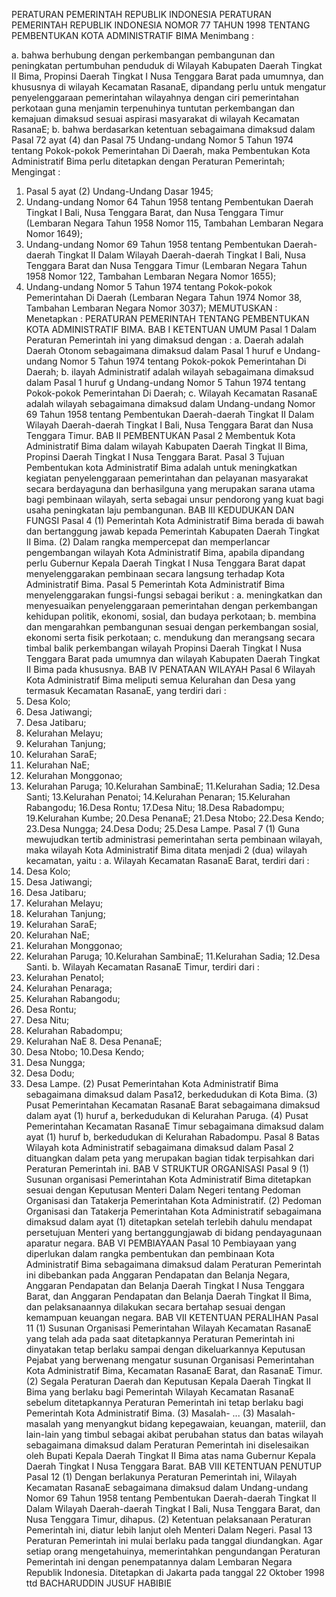  PERATURAN PEMERINTAH REPUBLIK INDONESIA PERATURAN PEMERINTAH REPUBLIK INDONESIA NOMOR 77 TAHUN 1998 TENTANG PEMBENTUKAN KOTA ADMINISTRATIF BIMA
Menimbang :

a. bahwa berhubung dengan perkembangan pembangunan dan peningkatan pertumbuhan penduduk di Wilayah Kabupaten Daerah Tingkat II Bima, Propinsi Daerah Tingkat I Nusa Tenggara Barat pada umumnya, dan khususnya di wilayah Kecamatan RasanaE, dipandang perlu untuk mengatur penyelenggaraan pemerintahan wilayahnya dengan ciri pemerintahan perkotaan guna menjamin terpenuhinya tuntutan perkembangan dan kemajuan dimaksud sesuai aspirasi masyarakat di wilayah Kecamatan RasanaE;
b. bahwa berdasarkan ketentuan sebagaimana dimaksud dalam Pasal 72 ayat (4) dan Pasal 75 Undang-undang Nomor 5 Tahun 1974 tentang Pokok-pokok Pemerintahan Di Daerah, maka Pembentukan Kota Administratif Bima perlu ditetapkan dengan Peraturan Pemerintah;
Mengingat :

1. Pasal 5 ayat (2) Undang-Undang Dasar 1945;
2. Undang-undang Nomor 64 Tahun 1958 tentang Pembentukan Daerah Tingkat I Bali, Nusa Tenggara Barat, dan Nusa Tenggara Timur (Lembaran Negara Tahun 1958 Nomor 115, Tambahan Lembaran Negara Nomor 1649);
3. Undang-undang Nomor 69 Tahun 1958 tentang Pembentukan Daerah-daerah Tingkat II Dalam Wilayah Daerah-daerah Tingkat I Bali, Nusa Tenggara Barat dan Nusa Tenggara Timur (Lembaran Negara Tahun 1958 Nomor 122, Tambahan Lembaran Negara Nomor 1655);
4. Undang-undang Nomor 5 Tahun 1974 tentang Pokok-pokok Pemerintahan Di Daerah (Lembaran Negara Tahun 1974 Nomor 38, Tambahan Lembaran Negara Nomor 3037);
MEMUTUSKAN :
 Menetapkan : PERATURAN PEMERINTAH TENTANG PEMBENTUKAN KOTA ADMINISTRATIF BIMA.
BAB I KETENTUAN UMUM
Pasal 1
Dalam Peraturan Pemerintah ini yang dimaksud dengan :
a. Daerah adalah Daerah Otonom sebagaimana dimaksud dalam Pasal 1 huruf e Undang-undang Nomor 5 Tahun 1974 tentang Pokok-pokok Pemerintahan Di Daerah;
b. ilayah Administratif adalah wilayah sebagaimana dimaksud dalam Pasal 1 huruf g Undang-undang Nomor 5 Tahun 1974 tentang Pokok-pokok Pemerintahan Di Daerah;
c. Wilayah Kecamatan RasanaE adalah wilayah sebagaimana dimaksud dalam Undang-undang Nomor 69 Tahun 1958 tentang Pembentukan Daerah-daerah Tingkat II Dalam Wilayah Daerah-daerah Tingkat I Bali, Nusa Tenggara Barat dan Nusa Tenggara Timur.
BAB II PEMBENTUKAN
Pasal 2
Membentuk Kota Administratif Bima dalam wilayah Kabupaten Daerah Tingkat II Bima, Propinsi Daerah Tingkat I Nusa Tenggara Barat.
Pasal 3
Tujuan Pembentukan kota Administratif Bima adalah untuk meningkatkan kegiatan penyelenggaraan pemerintahan dan pelayanan masyarakat secara berdayaguna dan berhasilguna yang merupakan sarana utama bagi pembinaan wilayah, serta sebagai unsur pendorong yang kuat bagi usaha peningkatan laju pembangunan.
BAB III KEDUDUKAN DAN FUNGSI
Pasal 4
(1) Pemerintah Kota Administratif Bima berada di bawah dan bertanggung jawab kepada Pemerintah Kabupaten Daerah Tingkat II Bima.
(2) Dalam rangka mempercepat dan memperlancar pengembangan wilayah Kota Administratif Bima, apabila dipandang perlu Gubernur Kepala Daerah Tingkat I Nusa Tenggara Barat dapat menyelenggarakan pembinaan secara langsung terhadap Kota Administratif Bima.
Pasal 5
Pemerintah Kota Administratif Bima menyelenggarakan fungsi-fungsi sebagai berikut :
a. meningkatkan dan menyesuaikan penyelenggaraan pemerintahan dengan perkembangan kehidupan politik, ekonomi, sosial, dan budaya perkotaan;
b. membina dan mengarahkan pembangunan sesuai dengan perkembangan sosial, ekonomi serta fisik perkotaan;
c. mendukung dan merangsang secara timbal balik perkembangan wilayah Propinsi Daerah Tingkat I Nusa Tenggara Barat pada umumnya dan wilayah Kabupaten Daerah Tingkat II Bima pada khususnya.
BAB IV PENATAAN WILAYAH
Pasal 6
Wilayah Kota Administratif Bima meliputi semua Kelurahan dan Desa yang termasuk Kecamatan RasanaE, yang terdiri dari :
1. Desa Kolo;
2. Desa Jatiwangi;
3. Desa Jatibaru;
4. Kelurahan Melayu;
5. Kelurahan Tanjung;
6. Kelurahan SaraE;
7. Kelurahan NaE;
8. Kelurahan Monggonao;
9. Kelurahan Paruga;
10.Kelurahan SambinaE;
11.Kelurahan Sadia;
12.Desa Santi;
13.Kelurahan Penatoi;
14.Kelurahan Penaran;
15.Kelurahan Rabangodu;
16.Desa Rontu;
17.Desa Nitu;
18.Desa Rabadompu;
19.Kelurahan Kumbe;
20.Desa PenanaE;
21.Desa Ntobo;
22.Desa Kendo;
23.Desa Nungga;
24.Desa Dodu;
25.Desa Lampe.
Pasal 7
(1) Guna mewujudkan tertib administrasi pemerintahan serta pembinaan wilayah, maka wilayah Kota Administratif Bima ditata menjadi 2 (dua) wilayah kecamatan, yaitu :
a. Wilayah Kecamatan RasanaE Barat, terdiri dari :
1. Desa Kolo;
2. Desa Jatiwangi;
3. Desa Jatibaru;
4. Kelurahan Melayu;
5. Kelurahan Tanjung;
6. Kelurahan SaraE;
7. Kelurahan NaE;
8. Kelurahan Monggonao;
9. Kelurahan Paruga;
10.Kelurahan SambinaE;
11.Kelurahan Sadia;
12.Desa Santi.
b. Wilayah Kecamatan RasanaE Timur, terdiri dari :
1. Kelurahan PenatoI;
2. Kelurahan Penaraga;
3. Kelurahan Rabangodu;
4. Desa Rontu;
5. Desa Nitu;
6. Kelurahan Rabadompu;
7. Kelurahan NaE 8. Desa PenanaE;
9. Desa Ntobo;
10.Desa Kendo;
11. Desa Nungga;
12. Desa Dodu;
13. Desa Lampe.
(2) Pusat Pemerintahan Kota Administratif Bima sebagaimana dimaksud dalam Pasa12, berkedudukan di Kota Bima.
(3) Pusat Pemerintahan Kecamatan RasanaE Barat sebagaimana dimaksud dalam ayat (1) huruf a, berkedudukan di Kelurahan Paruga.
(4) Pusat Pemerintahan Kecamatan RasanaE Timur sebagaimana dimaksud dalam ayat (1) huruf b, berkedudukan di Kelurahan Rabadompu.
Pasal 8
Batas Wilayah kota Administratif sebagaimana dimaksud dalam Pasal 2 dituangkan dalam peta yang merupakan bagian tidak terpisahkan dari Peraturan Pemerintah ini.
BAB V STRUKTUR ORGANISASI
Pasal 9
(1) Susunan organisasi Pemerintahan Kota Administratif Bima ditetapkan sesuai dengan Keputusan Menteri Dalam Negeri tentang Pedoman Organisasi dan Tatakerja Pemerintahan Kota Administratif.
(2) Pedoman Organisasi dan Tatakerja Pemerintahan Kota Administratif sebagaimana dimaksud dalam ayat (1) ditetapkan setelah terlebih dahulu mendapat persetujuan Menteri yang bertanggungjawab di bidang pendayagunaan aparatur negara.
BAB VI PEMBIAYAAN
Pasal 10
Pembiayaan yang diperlukan dalam rangka pembentukan dan pembinaan Kota Administratif Bima sebagaimana dimaksud dalam Peraturan Pemerintah ini dibebankan pada Anggaran Pendapatan dan Belanja Negara, Anggaran Pendapatan dan Belanja Daerah Tingkat I Nusa Tenggara Barat, dan Anggaran Pendapatan dan Belanja Daerah Tingkat II Bima, dan pelaksanaannya dilakukan secara bertahap sesuai dengan kemampuan keuangan negara.
BAB VII KETENTUAN PERALIHAN
Pasal 11
(1) Susunan Organisasi Pemerintahan Wilayah Kecamatan RasanaE yang telah ada pada saat ditetapkannya Peraturan Pemerintah ini dinyatakan tetap berlaku sampai dengan dikeluarkannya Keputusan Pejabat yang berwenang mengatur susunan Organisasi Pemerintahan Kota Administratif Bima, Kecamatan RasanaE Barat, dan RasanaE Timur.
(2) Segala Peraturan Daerah dan Keputusan Kepala Daerah Tingkat II Bima yang berlaku bagi Pemerintah Wilayah Kecamatan RasanaE sebelum ditetapkannya Peraturan Pemerintah ini tetap berlaku bagi Pemerintah Kota Administratif Bima.
(3) Masalah- ...
(3) Masalah-masalah yang menyangkut bidang kepegawaian, keuangan, materiil, dan lain-lain yang timbul sebagai akibat perubahan status dan batas wilayah sebagaimana dimaksud dalam Peraturan Pemerintah ini diselesaikan oleh Bupati Kepala Daerah Tingkat II Bima atas nama Gubernur Kepala Daerah Tingkat I Nusa Tenggara Barat.
BAB VIII KETENTUAN PENUTUP
Pasal 12
(1) Dengan berlakunya Peraturan Pemerintah ini, Wilayah Kecamatan RasanaE sebagaimana dimaksud dalam Undang-undang Nomor 69 Tahun 1958 tentang Pembentukan Daerah-daerah Tingkat II Dalam Wilayah Daerah-daerah Tingkat I Bali, Nusa Tenggara Barat, dan Nusa Tenggara Timur, dihapus.
(2) Ketentuan pelaksanaan Peraturan Pemerintah ini, diatur lebih lanjut oleh Menteri Dalam Negeri.
Pasal 13
Peraturan Pemerintah ini mulai berlaku pada tanggal diundangkan.
Agar setiap orang mengetahuinya, memerintahkan pengundangan Peraturan Pemerintah ini dengan penempatannya dalam Lembaran Negara Republik Indonesia. Ditetapkan di Jakarta pada tanggal 22 Oktober 1998 ttd BACHARUDDIN JUSUF HABIBIE